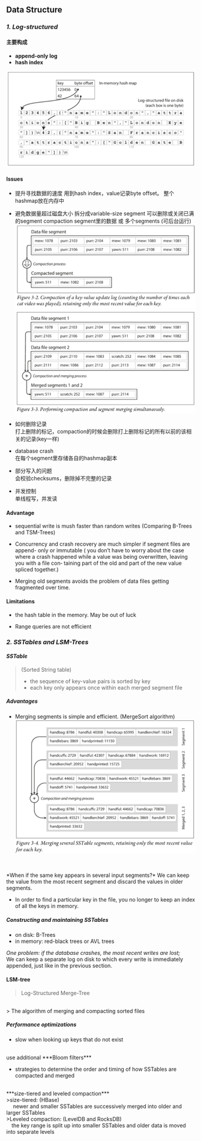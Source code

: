 ## Data Structure
### *1. Log-structured* 
#### **主要构成**

* **append-only log**
* **hash index**

![Figure 3-1](https://github.com/xiaoyiyiyo/Java_Knowledge/blob/master/DDIA/png/Figure%203-1.png)

#### **Issues**

* 提升寻找数据的速度
用到hash index，value记录byte offset。 
整个hashmap放在内存中

* 避免数据量超过磁盘大小
拆分成variable-size segment
可以删除或关闭已满的segment
compaction segment里的数据 或 多个segments (可后台运行)
![Figure 3-2](https://github.com/xiaoyiyiyo/Java_Knowledge/blob/master/DDIA/png/Figure%203-2.png)
![Figure 3-3](https://github.com/xiaoyiyiyo/Java_Knowledge/blob/master/DDIA/png/Figure%203-3.png)

* 如何删除记录<br>
打上删除的标记，compaction的时候会删除打上删除标记的所有以前的该相关的记录(key一样)

* database crash <br>
在每个segment里存储各自的hashmap副本

* 部分写入的问题 <br>
会校验checksums，删除掉不完整的记录

* 并发控制 <br>
单线程写，并发读
            
#### **Advantage**

* sequential write is mush faster than random writes
(Comparing B-Trees and TSM-Trees)


* Concurrency and crash recovery are much simpler if segment files are append- only or immutable
( you don’t have to worry about the case where a crash happened while a value was being overwritten, leaving you with a file con‐ taining part of the old and part of the new value spliced together.)


* Merging old segments avoids the problem of data files getting fragmented over time.

#### **Limitations**
* the hash table in the memory. May be out of luck

* Range queries are not efficient

### *2. SSTables and LSM-Trees*

#### ***SSTable*** 
>(Sorted String table)
>* the sequence of key-value pairs is sorted by key
>* each key only appears once within each merged segment file

##### **Advantages**
* Merging segments is simple and efficient.
(MergeSort algorithm)
![Figure 3-4](https://github.com/xiaoyiyiyo/Java_Knowledge/blob/master/DDIA/png/Figure%203-4.png)
<br>
<br>
*When if the same key appears in several input segments?*
We can keep the value from the most recent segment and discard the values in older segments.

* In order to find a particular key in the file, you no longer to keep an index of all the keys in memory.


##### **Constructing and maintaining SSTables**
* on disk: B-Trees
* in memory: red-black trees or AVL trees

*One problem: if the database crashes, the most recent writes are lost;*
<br>
We can keep a separate log on disk to which every write is immediately appended, just like in the previous section.

#### **LSM-tree**
> Log-Structured Merge-Tree
<br>
> The algorithm of merging and compacting sorted files

##### Performance optimizations
* slow when looking up keys that do not exist
<br>
use additional ***Bloom filters***

* strategies to determine the order and timing of how SSTables are compacted and merged
<br>
***size-tiered and leveled compaction***
<br>
    >size-tiered: (HBase)
    <br>
    &emsp; newer and smaller SSTables are successively merged into older and larger SSTables
    <br>
    >Leveled compaction: (LevelDB and RocksDB)
    <br>
    &emsp;the key range is split up into smaller SSTables and older data is moved into separate levels
    